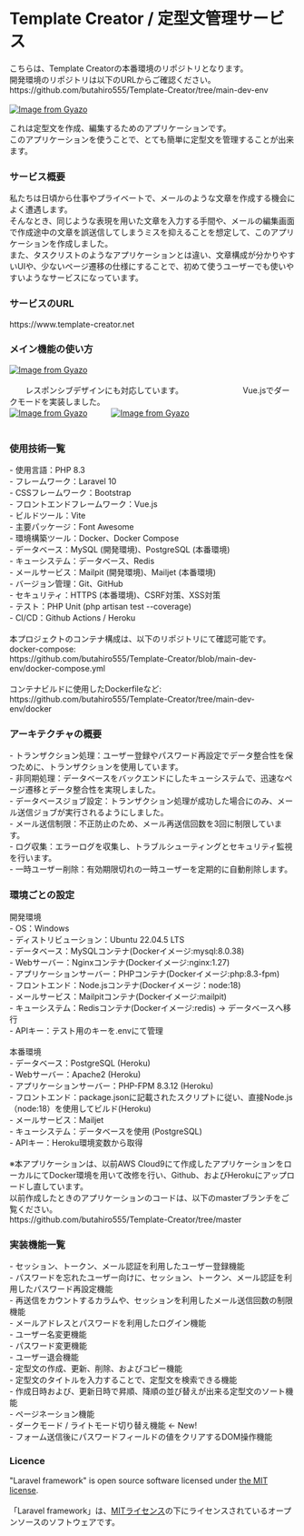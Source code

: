 <h1>Template&nbsp;Creator / 定型文管理サービス</h1>
こちらは、Template Creatorの本番環境のリポジトリとなります。
<br>
開発環境のリポジトリは以下のURLからご確認ください。
<br>
https://github.com/butahiro555/Template-Creator/tree/main-dev-env
<br>
<br>
<a href="https://gyazo.com/68b0398f3b4ff2851b50b6b283326d3f">
  <img src="https://i.gyazo.com/68b0398f3b4ff2851b50b6b283326d3f.png" alt="Image from Gyazo">
</a>

これは定型文を作成、編集するためのアプリケーションです。
<br>
このアプリケーションを使うことで、とても簡単に定型文を管理することが出来ます。

<h3>サービス概要</h3>
私たちは日頃から仕事やプライベートで、メールのような文章を作成する機会によく遭遇します。
<br>
そんなとき、同じような表現を用いた文章を入力する手間や、メールの編集画面で作成途中の文章を誤送信してしまうミスを抑えることを想定して、このアプリケーションを作成しました。
<br>
また、タスクリストのようなアプリケーションとは違い、文章構成が分かりやすいUIや、少ないページ遷移の仕様にすることで、初めて使うユーザーでも使いやすいようなサービスになっています。

<h3>サービスのURL</h3>
https://www.template-creator.net

<h3>メイン機能の使い方</h3>
<a href="https://gyazo.com/4ec4be33bdfa21cffa02f8ea218ec830"><img src="https://i.gyazo.com/4ec4be33bdfa21cffa02f8ea218ec830.gif" alt="Image from Gyazo"></a>
<br>
<br>
　　レスポンシブデザインにも対応しています。　　　　　　　　Vue.jsでダークモードを実装しました。
<br>
<a href="https://gyazo.com/76e9ae28d64a384474b1645023587d7f"><img src="https://i.gyazo.com/76e9ae28d64a384474b1645023587d7f.gif" alt="Image from Gyazo"></a>　　　<a href="https://gyazo.com/7f6a536510abac6b7c7632d9b3c322c1"><img src="https://gyazo.com/7f6a536510abac6b7c7632d9b3c322c1.gif" alt="Image from Gyazo"></a>
<br>
<br>
<h3>使用技術一覧</h3>
- 使用言語：PHP 8.3
<br>
- フレームワーク：Laravel 10
<br>
- CSSフレームワーク：Bootstrap
<br>
- フロントエンドフレームワーク：Vue.js
<br>
- ビルドツール：Vite
<br>
- 主要パッケージ：Font Awesome
<br>
- 環境構築ツール：Docker、Docker Compose
<br>
- データベース：MySQL (開発環境)、PostgreSQL (本番環境)
<br>
- キューシステム：データベース、Redis
<br>
- メールサービス：Mailpit (開発環境)、Mailjet (本番環境)
<br>
- バージョン管理：Git、GitHub
<br>
- セキュリティ：HTTPS (本番環境)、CSRF対策、XSS対策
<br>
- テスト：PHP Unit (php artisan test --coverage)
<br>
- CI/CD：Github Actions / Heroku
<br>
<br>
本プロジェクトのコンテナ構成は、以下のリポジトリにて確認可能です。
<br>
docker-compose:
<br>
https://github.com/butahiro555/Template-Creator/blob/main-dev-env/docker-compose.yml
<br>
<br>
コンテナビルドに使用したDockerfileなど:
<br>
https://github.com/butahiro555/Template-Creator/tree/main-dev-env/docker

<h3>アーキテクチャの概要</h3>
- トランザクション処理：ユーザー登録やパスワード再設定でデータ整合性を保つために、トランザクションを使用しています。
<br>
- 非同期処理：データベースをバックエンドにしたキューシステムで、迅速なページ遷移とデータ整合性を実現しました。
<br>
- データベースジョブ設定：トランザクション処理が成功した場合にのみ、メール送信ジョブが実行されるようにしました。
<br>
- メール送信制限：不正防止のため、メール再送信回数を3回に制限しています。
<br>
- ログ収集：エラーログを収集し、トラブルシューティングとセキュリティ監視を行います。
<br>
- 一時ユーザー削除：有効期限切れの一時ユーザーを定期的に自動削除します。
<h3>環境ごとの設定</h3>
開発環境
<br>
- OS：Windows
<br>
- ディストリビューション：Ubuntu 22.04.5 LTS
<br>
- データベース：MySQLコンテナ(Dockerイメージ:mysql:8.0.38)
<br>
- Webサーバー：Nginxコンテナ(Dockerイメージ:nginx:1.27)
<br>
- アプリケーションサーバー：PHPコンテナ(Dockerイメージ:php:8.3-fpm)
<br>
- フロントエンド：Node.jsコンテナ(Dockerイメージ：node:18)
<br>
- メールサービス：Mailpitコンテナ(Dockerイメージ:mailpit)
<br>
- キューシステム：Redisコンテナ(Dockerイメージ:redis) -> データベースへ移行
<br>
- APIキー：テスト用のキーを.envにて管理
<br>
<br>
本番環境
<br>
- データベース：PostgreSQL (Heroku)
<br>
- Webサーバー：Apache2 (Heroku)
<br>
- アプリケーションサーバー：PHP-FPM 8.3.12 (Heroku)
<br>
- フロントエンド：package.jsonに記載されたスクリプトに従い、直接Node.js（node:18）を使用してビルド(Heroku)
<br>
- メールサービス：Mailjet
<br>
- キューシステム：データベースを使用 (PostgreSQL)
<br>
- APIキー：Heroku環境変数から取得
<br>
<br>
※本アプリケーションは、以前AWS Cloud9にて作成したアプリケーションをローカルにてDocker環境を用いて改修を行い、Github、およびHerokuにアップロードし直しています。
<br>
以前作成したときのアプリケーションのコードは、以下のmasterブランチをご覧ください。
<br>
https://github.com/butahiro555/Template-Creator/tree/master

<h3>実装機能一覧</h3>
- セッション、トークン、メール認証を利用したユーザー登録機能
<br>
- パスワードを忘れたユーザー向けに、セッション、トークン、メール認証を利用したパスワード再設定機能
<br>
- 再送信をカウントするカラムや、セッションを利用したメール送信回数の制限機能
<br>
- メールアドレスとパスワードを利用したログイン機能
<br>
- ユーザー名変更機能
<br>
- パスワード変更機能
<br>
- ユーザー退会機能
<br>
- 定型文の作成、更新、削除、およびコピー機能
<br>
- 定型文のタイトルを入力することで、定型文を検索できる機能
<br>
- 作成日時および、更新日時で昇順、降順の並び替えが出来る定型文のソート機能
<br>
- ページネーション機能
<br>
- ダークモード / ライトモード切り替え機能  <- New!
<br>
- フォーム送信後にパスワードフィールドの値をクリアするDOM操作機能
<h3>Licence</h3>
"Laravel framework" is open source software licensed under <a href="https://en.wikipedia.org/wiki/MIT_License">the MIT license</a>.
<br>
<br>
「Laravel framework」は、<a href="https://en.wikipedia.org/wiki/MIT_License">MITライセンス</a>の下にライセンスされているオープンソースのソフトウェアです。
